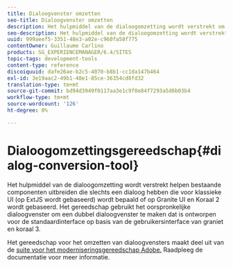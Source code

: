 ```yaml
---
title: Dialoogvenster omzetten
seo-title: Dialoogvenster omzetten
description: Het hulpmiddel van de dialoogomzetting wordt verstrekt om u te helpen bestaande componenten uitbreiden die slechts een dialoog hebben die voor klassieke UI wordt bepaald
seo-description: Het hulpmiddel van de dialoogomzetting wordt verstrekt om u te helpen bestaande componenten uitbreiden die slechts een dialoog hebben die voor klassieke UI wordt bepaald
uuid: 999aeef5-3351-48e3-a02e-c960fa58f775
contentOwner: Guillaume Carlino
products: SG_EXPERIENCEMANAGER/6.4/SITES
topic-tags: development-tools
content-type: reference
discoiquuid: dafe26ae-b2c5-4070-b8b1-cc1da147b464
exl-id: 3e19aac2-49b1-48e1-85ce-36354cd8fd32
translation-type: tm+mt
source-git-commit: bd94d3949f0117aa3e1c9f0e84f7293a5d6b03b4
workflow-type: tm+mt
source-wordcount: '126'
ht-degree: 0%

---
```


# Dialoogomzettingsgereedschap{#dialog-conversion-tool}

Het hulpmiddel van de dialoogomzetting wordt verstrekt helpen bestaande componenten uitbreiden die slechts een dialoog hebben die voor klassieke UI (op ExtJS wordt gebaseerd) wordt bepaald of op Granite UI en Koraal 2 wordt gebaseerd. Het gereedschap gebruikt het oorspronkelijke dialoogvenster om een dubbel dialoogvenster te maken dat is ontworpen voor de standaardinterface op basis van de gebruikersinterface van graniet en koraal 3.

Het gereedschap voor het omzetten van dialoogvensters maakt deel uit van de [suite voor het moderniseringsgereedschap Adobe.](modernization-tools.md) Raadpleeg de documentatie voor meer informatie.
